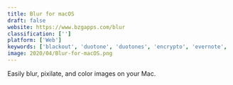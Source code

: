 ```yaml
---
title: Blur for macOS
draft: false 
website: https://www.bzgapps.com/blur
classification: ['']
platform: ['Web']
keywords: ['blackout', 'duotone', 'duotones', 'encrypto', 'evernote', 'gitguardian', 'image_blur', 'mockdown', 'naas', 'pixabay', 'redacted', 'unbokeh', 'unsplash', 'wallcat']
image: 2020/04/Blur-for-macOS.png
---
```

Easily blur, pixilate, and color images on your Mac.